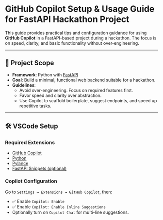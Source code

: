 # GitHub Copilot Setup & Usage Guide for FastAPI Hackathon Project

This guide provides practical tips and configuration guidance for using **GitHub Copilot** in a FastAPI-based project during a hackathon. The focus is on speed, clarity, and basic functionality without over-engineering.

---

## 🚀 Project Scope

- **Framework**: Python with [FastAPI](https://fastapi.tiangolo.com/)
- **Goal**: Build a minimal, functional web backend suitable for a hackathon.
- **Guidelines**:
  - Avoid over-engineering. Focus on required features first.
  - Favor speed and clarity over abstraction.
  - Use Copilot to scaffold boilerplate, suggest endpoints, and speed up repetitive tasks.

---

## 🛠 VSCode Setup

### Required Extensions

- [GitHub Copilot](https://marketplace.visualstudio.com/items?itemName=GitHub.copilot)
- [Python](https://marketplace.visualstudio.com/items?itemName=ms-python.python)
- [Pylance](https://marketplace.visualstudio.com/items?itemName=ms-python.vscode-pylance)
- [FastAPI Snippets (optional)](https://marketplace.visualstudio.com/items?itemName=erikbra.fastapi-snippets)

### Copilot Configuration

Go to `Settings → Extensions → GitHub Copilot`, then:

- ✅ Enable `Copilot: Enable`
- ✅ Enable `Copilot: Enable Inline Suggestions`
- Optionally turn on `Copilot Chat` for multi-line suggestions.
